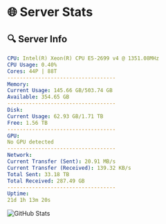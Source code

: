 # 🌐 Server Stats
## 🔍 Server Info
```yaml
CPU: Intel(R) Xeon(R) CPU E5-2699 v4 @ 1351.08MHz
CPU Usage: 0.40%
Cores: 44P | 88T
-----------------------------------
Memory:
Current Usage: 145.66 GB/503.74 GB
Available: 354.65 GB
-----------------------------------
Disk:
Current Usage: 62.93 GB/1.71 TB
Free: 1.56 TB
-----------------------------------
GPU:
No GPU detected
-----------------------------------
Network:
Current Transfer (Sent): 20.91 MB/s
Current Transfer (Received): 139.32 KB/s
Total Sent: 33.18 TB
Total Received: 287.49 GB
-----------------------------------
Uptime:
21d 1h 13m 20s
```
![GitHub Stats](https://img.shields.io/badge/Updated-2025-03-28_22:36:09-blue)